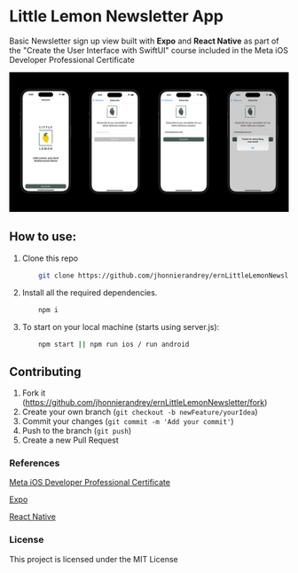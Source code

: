 # Little Lemon Newsletter App

Basic Newsletter sign up view built with **Expo** and **React Native** as part of the "Create the User Interface with SwiftUI" course included in the Meta iOS Developer Professional Certificate

![Little Lemon Newsletter Preview](./assets/little-lemon-newsletter-preview.png?raw=true)

## How to use:

1. Clone this repo

   ```bash
       git clone https://github.com/jhonnierandrey/ernLittleLemonNewsletter
   ```

2. Install all the required dependencies.

   ```bash
       npm i
   ```

3. To start on your local machine (starts using server.js):

   ```bash
       npm start || npm run ios / run android
   ```

## Contributing

1. Fork it (<https://github.com/jhonnierandrey/ernLittleLemonNewsletter/fork>)
2. Create your own branch (`git checkout -b newFeature/yourIdea`)
3. Commit your changes (`git commit -m 'Add your commit'`)
4. Push to the branch (`git push`)
5. Create a new Pull Request

### References

[Meta iOS Developer Professional Certificate](https://www.coursera.org/professional-certificates/meta-ios-developer)

[Expo](https://docs.expo.dev/)

[React Native](https://reactnative.dev/docs/getting-started)

### License

This project is licensed under the MIT License
